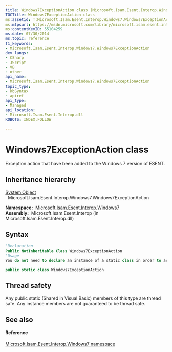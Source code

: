 ```yaml
---
title: Windows7ExceptionAction class (Microsoft.Isam.Esent.Interop.Windows7)
TOCTitle: Windows7ExceptionAction class
ms:assetid: T:Microsoft.Isam.Esent.Interop.Windows7.Windows7ExceptionAction
ms:mtpsurl: https://msdn.microsoft.com/library/microsoft.isam.esent.interop.windows7.windows7exceptionaction(v=EXCHG.10)
ms:contentKeyID: 55104259
ms.date: 07/30/2014
ms.topic: reference
f1_keywords:
- Microsoft.Isam.Esent.Interop.Windows7.Windows7ExceptionAction
dev_langs:
- CSharp
- JScript
- VB
- other
api_name: 
- Microsoft.Isam.Esent.Interop.Windows7.Windows7ExceptionAction
topic_type: 
- kbSyntax
- apiref
api_type: 
- Managed
api_location: 
- Microsoft.Isam.Esent.Interop.dll
ROBOTS: INDEX,FOLLOW

---
```


# Windows7ExceptionAction class

Exception action that have been added to the Windows 7 version of ESENT.

## Inheritance hierarchy

[System.Object](/dotnet/api/system.object)  
  Microsoft.Isam.Esent.Interop.Windows7.Windows7ExceptionAction  

**Namespace:**  [Microsoft.Isam.Esent.Interop.Windows7](./microsoft.isam.esent.interop.windows7-namespace.md)  
**Assembly:**  Microsoft.Isam.Esent.Interop (in Microsoft.Isam.Esent.Interop.dll)

## Syntax

``` vb
'Declaration
Public NotInheritable Class Windows7ExceptionAction
'Usage
You do not need to declare an instance of a static class in order to access its members.
```

``` csharp
public static class Windows7ExceptionAction
```

## Thread safety

Any public static (Shared in Visual Basic) members of this type are thread safe. Any instance members are not guaranteed to be thread safe.

## See also

#### Reference

[Microsoft.Isam.Esent.Interop.Windows7 namespace](./microsoft.isam.esent.interop.windows7-namespace.md)